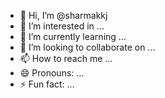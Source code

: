 - 👋 Hi, I’m @sharmakkj
- 👀 I’m interested in ...
- 🌱 I’m currently learning ...
- 💞️ I’m looking to collaborate on ...
- 📫 How to reach me ...
- 😄 Pronouns: ...
- ⚡ Fun fact: ...

<!---
sharmakkj/sharmakkj is a ✨ special ✨ repository because its `README.md` (this file) appears on your GitHub profile.
You can click the Preview link to take a look at your changes.
--->
